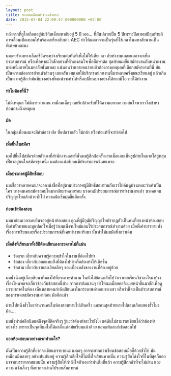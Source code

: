 ```yaml
---
layout: post
title: สอบคัดเลือกทำงานครั้งแรก
date: 2015-07-04 22:09:47.000000000 +07:00
---
```

หลังจากที่ถูไถเถือกอยู่กับชีวิตเด็กมหาลัยอยู่ 5 ปี เออ... ที่มันปลายเป็น 5 ปีเพราะปิดเทอมปีสุดท้ายมีการเลื่อนเปิดเทอมให้พร้อมเพรียงกับชาว AEC ทำให้ผมอาจจะเป็นรุ่นที่ใช้เวลาในมหาลัยนานเป็นพิเศษแหละนะ

ผมเคยรังเลทางเลือกชีวิตระหว่างเรียนต่อทันทีเพื่อไม่ให้เสียเวลา กับทำงานเถอะนอกจากเพื่อประสบการณ์ หรือเพื่อหาอะไรสักอย่างที่ตัวเองสนใจเพื่อศึกษาต่อ สุดท้ายผมยื่นสมัครงานกับหน่วยงานแห่งหนึ่งภายในมหาลัยนั้นแหละ แน่นอนว่าหลายคนรอบตัวต้องถามเหตุผลที่เลือกสมัครงานที่นี่ มันเป็นความต้องการส่วนตัวล้วนๆ เลยครับ ผมเคยใช้บริการหน่วยงานนี้มาหลายครั้งขณะเรียนอยู่ แล้วเกิดเป็นความรู้สึกว่ามันมีบางอย่างที่ผมน่าจะทำได้หรือเปลี่ยนบางอย่างได้หากมีโอกาสได้ทำงาน 

#### ทำไมต้องที่นี่?

ไม่มีเหตุผล ไม่มีการวางแผน เหมือนเด็กๆ เลยรึเปล่าครับที่ให้ความอยากความสนใจพาเราวิ่งเข้าหาก่อนถามถึงเหตุผล

#### ฝ่อ

ในกลุ่มเพื่อนผมจะมีคำล้อว่า ฝ่อ ที่แปลว่ากลัว ไม่กล้า หรือท่อแท้ที่จะทำต่อไป

#### เมื่อยื่นใบสมัคร

ผมไปยื่นไปสมัครด้วยตัวเองที่สำนักงานและที่นั้นผมรู้สึกฝ่อครั้งแรกเมื่อแอบเห็นรูปถ่ายในมาดใส่สูทสุดเฟี้ยวอยู่บนใบสมัครชุดหนึ่ง ผมต้องแข่งกับคนมีประสบการณ์เลยเหรอ

#### เมื่อประกาศผู้มีสิทธิ์สอบ

ผมเชื่อว่าหลายคนน่าจะลองนำชื่อที่อยู่ตามประกาศผู้มีสิทธิ์สอบร่วมกับเราไปค้นดูบ้างแหละว่าเค้าเป็นใคร บางคนเคยสมัครสอบในมหาลัยมาหลายรอบ บางคนมีประสบการณ์การทำงานมาแล้ว บางคนจบปริญญาโทแล้วด้วยซ้ำไป ความฝ่อเริ่มฝุดขึ้นอีกครั้ง

#### ก่อนเข้าห้องสอบ

ผมมาก่อนเวลาเลยยืนรออยู่หน้าห้องสอบ คุณพี่ผู้มีวุฒิปริญญาโทปรากฏตัวเป็นคนที่สองหน้าห้องสอบ พี่เค้าทักทายและดูแปลกใจเมื่อรู้ว่าผมเพิ่งจบใหม่แถมไร้ประสบการณ์ทำงานด้วย เมื่อพี่เค้าบรรยายทั้งเรื่องการเรียนและเรื่องประสบการณ์ที่เคยทำงานจริงมา นั้นทำให้ผมฝ่อยิ่งกว่าเดิม

#### เมื่อสิ่งที่เรียนมาทั้งสีปีต้องเขียนลงกระดาษไม่กี่แผ่น

* ข้อแรก เกี่ยวกับความรู้ความเข้าใจในงานที่ต้องไปทำ
* ข้อสอง เกี่ยวกับออกแบบสิ่งที่ต้องไปทำหรือต้องทำให้เกิดขึ้น
* ข้อสาม เกี่ยวกับรายละเอียดลึกๆ ของเบื้องหลังของงานที่ต้องอยู่ด้วย

ผมนั่งนิ่งอยู่เกือบสิบนาทีมองไปที่กระดาษคำถาม ในหัวไล่ย้อนกลับไปว่าเราเคยเรียนวิชาอะไรมาบ้าง เรื่องไหนพอจะเกี่ยวข้องกับข้อสอบนี้บ้าง จากการก้มนานๆ ทำให้ผมเมื่อยคอจึงเงยหน้าขึ้นมาซักเพื่อดูบรรยากาศในห้อง เห็นหลายคนกำลังเขียนลงในกระดาษคำตอบของเขา หรือว่านี้จะเป็นประสบการณ์ของการเคยสมัครงานมาก่อน ฝ่ออีกแล้ว

ผ่านไปหนึ่งชั่วโมงจำนวนคนในห้องสอบหายไปเกินครึ่ง และคนสุดท้ายหายไปตอนเกือบสองชั่วโมง ฝ่อ....

ผมนั่งทำต่ออีกนิดแต่ถึงจุดที่ติดจริงๆ รู้นะว่าต้องทำอะไรยังไง แต่ดันไม่สามารถเขียนได้ว่าต้องทำอย่างไร เพราะเป็นจุดที่ผมไม่ได้มาตั้งแต่สมัยเรียนแล้วด้วย ยอมแพ้และส่งข้อสอบไป

#### ออกห้องสอบมาอย่างแรกทำอะไร?

มันเป็นความรู้สึกที่ยากจะเขียนบรรยายนะ เผลอๆ อาจจะยากกว่าเขียนข้อสอบเมื่อกี้ด้วยซ้ำไป มันเหมือนมีหลายๆ อย่างปนกันอยู่ ความรู้สึกเสียใจที่ไม่ตั้งใจเรียนคาบนั้น ความรู้สึกโล่งใจที่ในที่สุดก็ออกมาจากบรรยากาศแบบนั้น ความรู้สึกให้กำลังใจตัวเองว่าทำเต็มที่แล้ว ความรู้สึกกลัวที่จะไม่ผ่าน และความหวังเล็กๆ ที่อยากจะผ่านไปรอบสัมภาษณ์
